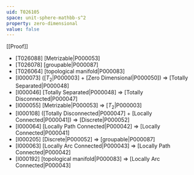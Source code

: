 ```yaml
---
uid: T026105
space: unit-sphere-mathbb-s^2
property: zero-dimensional
value: false
---
```

[[Proof]]

* [T026088] [Metrizable|P000053]
* [T026078] [groupable|P000087]
* [T026064] [topological manifold|P000083]
* [I000073] ([$T_2$|P000003] + [Zero Dimensional|P000050]) => [Totally Separated|P000048]
* [I000046] [Totally Separated|P000048] => [Totally Disconnected|P000047]
* [I000055] [Metrizable|P000053] => [$T_2$|P000003]
* [I000108] ([Totally Disconnected|P000047] + [Locally Connected|P000041]) => [Discrete|P000052]
* [I000064] [Locally Path Connected|P000042] => [Locally Connected|P000041]
* [I000205] [Discrete|P000052] => [groupable|P000087]
* [I000063] [Locally Arc Connected|P000043] => [Locally Path Connected|P000042]
* [I000192] [topological manifold|P000083] => [Locally Arc Connected|P000043]

